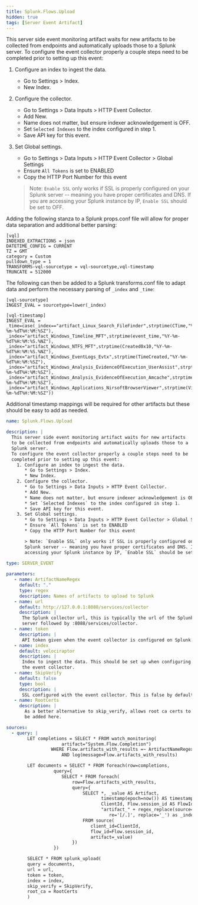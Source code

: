 ```yaml
---
title: Splunk.Flows.Upload
hidden: true
tags: [Server Event Artifact]
---
```


This server side event monitoring artifact waits for new artifacts
to be collected from endpoints and automatically uploads those to a
Splunk server.
To configure the event collector properly a couple steps need to be
completed prior to setting up this event:
  1. Configure an index to ingest the data.
     * Go to Settings > Index.
     * New Index.
  2. Configure the collector.
     * Go to Settings > Data Inputs > HTTP Event Collector.
     * Add New.
     * Name does not matter, but ensure indexer acknowledgement is OFF.
     * Set `Selected Indexes` to the index configured in step 1.
     * Save API key for this event.
  3. Set Global settings.
     * Go to Settings > Data Inputs > HTTP Event Collector > Global Settings
     * Ensure `All Tokens` is set to ENABLED
     * Copy the HTTP Port Number for this event

     > Note: `Enable SSL` only works if SSL is properly configured on your
     Splunk server -- meaning you have proper certificates and DNS. If you are
     accessing your Splunk instance by IP, `Enable SSL` should be set to OFF.

Adding the following stanza to a Splunk props.conf file will allow for proper data separation and additional better parsing:
```
[vql]
INDEXED_EXTRACTIONS = json
DATETIME_CONFIG = CURRENT
TZ = GMT
category = Custom
pulldown_type = 1
TRANSFORMS-vql-sourcetype = vql-sourcetype,vql-timestamp
TRUNCATE = 512000
```
The following can then be added to a Splunk transforms.conf file to adapt data and perform the necessary parsing of `_index` and `_time`:
```
[vql-sourcetype]
INGEST_EVAL = sourcetype=lower(_index)

[vql-timestamp]
INGEST_EVAL = _time=case(_index=="artifact_Linux_Search_FileFinder",strptime(CTime,"%Y-%m-%dT%H:%M:%SZ"), _index="artifact_Windows_Timeline_MFT",strptime(event_time,"%Y-%m-%dT%H:%M:%S.%NZ"), _index="artifact_Windows_NTFS_MFT",strptime(Created0x10,"%Y-%m-%dT%H:%M:%S.%NZ"), _index="artifact_Windows_EventLogs_Evtx",strptime(TimeCreated,"%Y-%m-%dT%H:%M:%SZ"), _index="artifact_Windows_Analysis_EvidenceOfExecution_UserAssist",strptime(LastExecution,"%Y-%m-%dT%H:%M:%SZ"), _index="artifact_Windows_Analysis_EvidenceOfExecution_Amcache",strptime(KeyMTime,"%Y-%m-%dT%H:%M:%SZ"), _index="artifact_Windows_Applications_NirsoftBrowserViewer",strptime(Visited,"%Y-%m-%dT%H:%M:%SZ"))
```
Additional timestamp mappings will be required for other artifacts but these should be easy to add as needed.

```yaml
name: Splunk.Flows.Upload

description: |
  This server side event monitoring artifact waits for new artifacts
  to be collected from endpoints and automatically uploads those to a
  Splunk server.
  To configure the event collector properly a couple steps need to be
  completed prior to setting up this event:
    1. Configure an index to ingest the data.
       * Go to Settings > Index.
       * New Index.
    2. Configure the collector.
       * Go to Settings > Data Inputs > HTTP Event Collector.
       * Add New.
       * Name does not matter, but ensure indexer acknowledgement is OFF.
       * Set `Selected Indexes` to the index configured in step 1.
       * Save API key for this event.
    3. Set Global settings.
       * Go to Settings > Data Inputs > HTTP Event Collector > Global Settings
       * Ensure `All Tokens` is set to ENABLED
       * Copy the HTTP Port Number for this event

       > Note: `Enable SSL` only works if SSL is properly configured on your
       Splunk server -- meaning you have proper certificates and DNS. If you are
       accessing your Splunk instance by IP, `Enable SSL` should be set to OFF.
    
type: SERVER_EVENT

parameters:
   - name: ArtifactNameRegex
     default: "."
     type: regex
     description: Names of artifacts to upload to Splunk
   - name: url
     default: http://127.0.0.1:8088/services/collector
     description: |
      The Splunk collector url, this is typically the url of the Splunk
      server followed by :8088/services/collector.
   - name: token
     description: |
      API token given when the event collector is configured on Splunk.
   - name: index
     default: velociraptor
     description: |
      Index to ingest the data. This should be set up when configuring
      the event collector.
   - name: SkipVerify
     default: false
     type: bool
     description: |
      SSL configured with the event collector. This is false by default.
   - name: RootCerts
     description: |
       As a better alternative to skip_verify, allows root ca certs to
       be added here.

sources:
  - query: |
        LET completions = SELECT * FROM watch_monitoring(
                     artifact="System.Flow.Completion")
                 WHERE Flow.artifacts_with_results =~ ArtifactNameRegex
                     AND log(message=Flow.artifacts_with_results)

        LET documents = SELECT * FROM foreach(row=completions,
                  query={
                     SELECT * FROM foreach(
                         row=Flow.artifacts_with_results,
                         query={
                             SELECT *, _value AS Artifact,
                                    timestamp(epoch=now()) AS timestamp,
                                    ClientId, Flow.session_id AS FlowId,
                                    "artifact_" + regex_replace(source=_value,
                                       re='[/.]', replace='_') as _index
                             FROM source(
                                client_id=ClientId,
                                flow_id=Flow.session_id,
                                artifact=_value)
                         })
                  })

        SELECT * FROM splunk_upload(
        query = documents,
        url = url,
        token = token,
        index = index,
        skip_verify = SkipVerify,
        root_ca = RootCerts
        )

```

